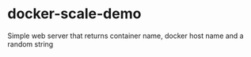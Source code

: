 # docker-scale-demo
Simple web server that returns container name, docker host name and a random string
